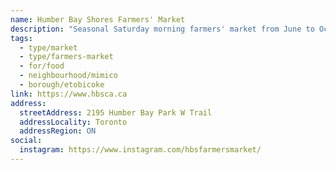 ```yaml
---
name: Humber Bay Shores Farmers' Market
description: "Seasonal Saturday morning farmers' market from June to October at Humber Bay Park."
tags:
  - type/market
  - type/farmers-market
  - for/food
  - neighbourhood/mimico
  - borough/etobicoke
link: https://www.hbsca.ca
address:
  streetAddress: 2195 Humber Bay Park W Trail
  addressLocality: Toronto
  addressRegion: ON
social:
  instagram: https://www.instagram.com/hbsfarmersmarket/
---
```

